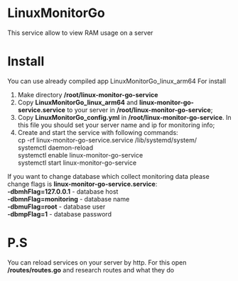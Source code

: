 # LinuxMonitorGo

This service allow to view RAM usage on a server

# Install
You can use already compiled app LinuxMonitorGo_linux_arm64
For install
1) Make directory <strong>/root/linux-monitor-go-service</strong>
2) Copy <strong>LinuxMonitorGo_linux_arm64</strong> and <strong>linux-monitor-go-service.service</strong> to your server in <strong>/root/linux-monitor-go-service</strong>;
3) Copy <strong>LinuxMonitorGo_config.yml</strong> in <strong>/root/linux-monitor-go-service</strong>. In this file you should set your server name and ip for monitoring info;
4) Create and start the service with following commands:<br>
cp -rf linux-monitor-go-service.service /lib/systemd/system/<br>
systemctl daemon-reload<br>
systemctl enable linux-monitor-go-service<br>
systemctl start linux-monitor-go-service

If you want to change database which collect monitoring data please change flags is <strong>linux-monitor-go-service.service</strong>:<br>
<strong>-dbmhFlag=127.0.0.1</strong> - database host<br>
<strong>-dbmnFlag=monitoring</strong> - database name<br>
<strong>-dbmuFlag=root</strong> - database user<br>
<strong>-dbmpFlag=1</strong> - database password

# P.S
You can reload services on your server by http. For this open <strong>/routes/routes.go</strong> and research routes and what they do
